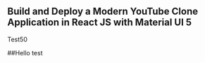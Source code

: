 ## Build and Deploy a Modern YouTube Clone Application in React JS with Material UI 5
Test50







##Hello test 
